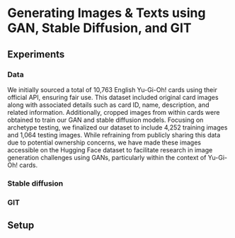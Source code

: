 # Generating Images & Texts using GAN, Stable Diffusion, and GIT

## Experiments

### Data
We initially sourced a total of 10,763 English Yu-Gi-Oh! cards using their official API, ensuring fair use. This dataset included original card images along with associated details such as card ID, name, description, and related information. Additionally, cropped images from within cards were obtained to train our GAN and stable diffusion models. Focusing on archetype testing, we finalized our dataset to include 4,252 training images and 1,064 testing images. While refraining from publicly sharing this data due to potential ownership concerns, we have made these images accessible on the Hugging Face dataset to facilitate research in image generation challenges using GANs, particularly within the context of Yu-Gi-Oh! cards.

### Stable diffusion

### GIT

## Setup